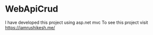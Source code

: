 # WebApiCrud
I have developed this project using asp.net mvc To see this project visit https://iamrushikesh.me/
